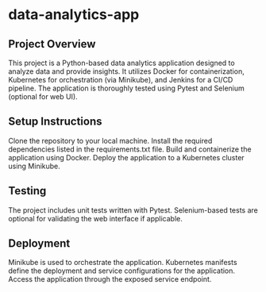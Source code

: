 # data-analytics-app
## Project Overview
This project is a Python-based data analytics application designed to analyze data and provide insights. It utilizes Docker for containerization, Kubernetes for orchestration (via Minikube), and Jenkins for a CI/CD pipeline. The application is thoroughly tested using Pytest and Selenium (optional for web UI).

## Setup Instructions
Clone the repository to your local machine.
Install the required dependencies listed in the requirements.txt file.
Build and containerize the application using Docker.
Deploy the application to a Kubernetes cluster using Minikube.
## Testing
The project includes unit tests written with Pytest. Selenium-based tests are optional for validating the web interface if applicable.

## Deployment
Minikube is used to orchestrate the application. Kubernetes manifests define the deployment and service configurations for the application. Access the application through the exposed service endpoint.
